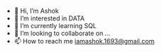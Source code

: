 - 👋 Hi, I’m Ashok
- 👀 I’m interested in DATA
- 🌱 I’m currently learning SQL
- 💞️ I’m looking to collaborate on ...
- 📫 How to reach me iamashok.1693@gmail.com

<!---
AshokL1693/AshokL1693 is a ✨ special ✨ repository because its `README.md` (this file) appears on your GitHub profile.
You can click the Preview link to take a look at your changes.
--->
